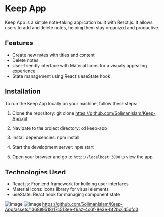 # Keep App

Keep App is a simple note-taking application built with React.js. It allows users to add and delete notes, helping them stay organized and productive.

## Features

- Create new notes with titles and content
- Delete notes
- User-friendly interface with Material Icons for a visually appealing experience
- State management using React's useState hook

## Installation

To run the Keep App locally on your machine, follow these steps:

1. Clone the repository:
git clone https://github.com/SolimanIslam/Keep-App.git

2. Navigate to the project directory:
cd keep-app

3. Install dependencies:
npm install

4. Start the development server:
npm start

5. Open your browser and go to `http://localhost:3000` to view the app.

## Technologies Used

- React.js: Frontend framework for building user interfaces
- Material Icons: Icons library for visual elements
- useState: React hook for managing component state
  

![image](https://github.com/SolimanIslam/Keep-App/assets/136899518/57e6a620-d536-4c85-9220-bf5ac962b34c)
![image](https://github.com/SolimanIslam/Keep-App/assets/136899518/441fadfd-63a4-4983-9b68-fe99325052fc)
https://github.com/SolimanIslam/Keep-App/assets/136899518/17c513ee-f6a2-4c6f-8e3e-bf2bc6d5dfd3





